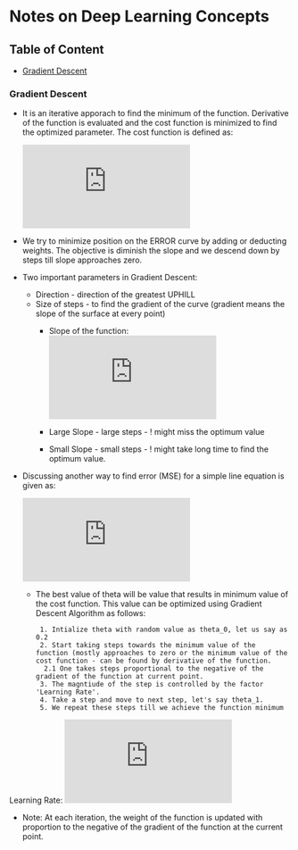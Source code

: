 # Notes on Deep Learning Concepts

## Table of Content
  * [Gradient Descent](#gradient-descent)

### Gradient Descent
  * It is an iterative apporach to find the minimum of the function. Derivative of the function is evaluated and the cost function is minimized to find the optimized parameter. The cost function is defined as:
      
      ![equation](http://www.sciweavers.org/tex2img.php?eq=J%28%20%5Ctheta%20%29%3D%20%5Cdfrac%7B1%7D%7Bm%7D%20%5Csum_%7Bi%3D1%7D%5E%7Bm%7D%20y%5Ei%20log%28%20%5Cwidehat%7By%7D%20%5Ei%29%20%2B%20%281-y%5Ei%29log%281%5Cwidehat%7By%7D%5Ei%29&bc=White&fc=Black&im=jpg&fs=12&ff=modern&edit=0)
  * We try to minimize position on the ERROR curve by adding or deducting weights. The objective is diminish the slope and we descend down by steps till slope approaches zero.
  * Two important parameters in Gradient Descent:
    * Direction - direction of the greatest UPHILL
    * Size of steps - to find the gradient of the curve (gradient means the slope of the surface at every point)
      * Slope of the function: 
        ![equation](http://www.sciweavers.org/tex2img.php?eq=%5Cdfrac%7B%5Cpartial%20J%28%20%5Ctheta%20%29%7D%7B%5Cpartial%20%5Ctheta%7D&bc=White&fc=Black&im=jpg&fs=12&ff=modern&edit=0)

      * Large Slope - large steps - ! might miss the optimum value
      * Small Slope - small steps - ! might take long time to find the optimum value.
  * Discussing another way to find error (MSE) for a simple line equation is given as:
  
    ![equation](http://www.sciweavers.org/tex2img.php?eq=J%28%5Ctheta%29%3D%5Cdfrac%7B1%7D%7B2m%7D%20%5Csum_%7Bi%3D1%7D%5E%7Bm%7D%20%5Cbigg%28z_i-%5Ctheta%20x_i%20%5Cbigg%29%5E2&bc=White&fc=Black&im=jpg&fs=12&ff=modern&edit=0)
    * The best value of theta will be value that results in minimum value of the cost function. This value can be optimized using Gradient Descent Algorithm as follows:
    
      ```
       1. Intialize theta with random value as theta_0, let us say as 0.2
       2. Start taking steps towards the minimum value of the function (mostly approaches to zero or the minimum value of the cost function - can be found by derivative of the function.
        2.1 One takes steps proportional to the negative of the gradient of the function at current point.
       3. The magntiude of the step is controlled by the factor 'Learning Rate'.
       4. Take a step and move to next step, let's say theta_1.
       5. We repeat these steps till we achieve the function minimum
      ```
     
   Learning Rate:
   ![equation](http://www.sciweavers.org/tex2img.php?eq=%20%5Ceta%20%5Cdfrac%7B%5Cpartial%20J%28%5Ctheta%29%7D%7B%5Cpartial%20%5Ctheta%7D&bc=White&fc=Black&im=jpg&fs=12&ff=modern&edit=0)
  * Note: At each iteration, the weight of the function is updated with proportion to the negative of the gradient of the function at the current point.
